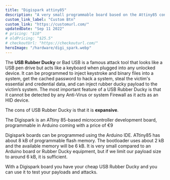 ```yaml
---
title: "Digispark attiny85"
description: "A very small programmable board based on the Attiny85 controller."
custom_link_label: "Custom Btn"
custom_link: "https://customurl.com/"
updatedDate: "Sep 11 2022"
# pricing: "$10"
# oldPricing: "$25.5"
# checkoutUrl: "https://checkouturl.com/"
heroImage: "/hardware/digi_spark.webp"
---
```


The <b>USB Rubber Ducky</b> or Bad USB is a famous attack tool that looks like a USB pen drive but acts like a keyboard when plugged into any unlocked device. It can be programmed to inject keystroke and binary files into a system, get the cached password to hack a system, steal the victim's essential and credential data, and can inject rubber ducky payload to the victim’s system. The most important feature of a USB Rubber Ducky is that it cannot be detected by any Anti-Virus or system Firewall as it acts as an HID device.

The cons of USB Rubber Ducky is that it is <b>expansive</b>. 

The Digispark is an ATtiny 85-based microcontroller development board, programmable in Arduino coming with a price of €9

Digispark boards can be programmed using the Arduino IDE. ATtiny85 has about 8 kB of programmable flash memory. The bootloader uses about 2 kB and the available memory will be 6 kB. It is very small compared to an Arduino board or Rubber Ducky equipment, but if we limit our payload size to around 6 kB, it is sufficient.

With a Digispark board you have your cheap USB Rubber Ducky and you can use it to test your payloads and attacks. 